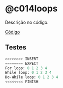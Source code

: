 # @c014loops

Descrição no código.

[Código](.cache/draft.c)

## Testes

```py
>>>>>>>> INSERT
======== EXPECT
For loop: 0 1 2 3 4
While loop: 0 1 2 3 4
Do-While loop: 0 1 2 3 4
<<<<<<<< FINISH
```
